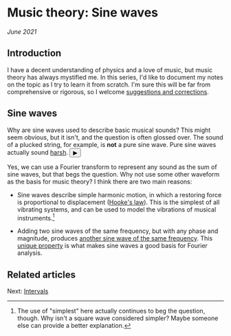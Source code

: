 # Music theory: Sine waves

*June 2021*

## Introduction

I have a decent understanding of physics and a love of music, but music theory has always mystified me. In this series, I'd like to document my notes on the topic as I try to learn it from scratch. I'm sure this will be far from comprehensive or rigorous, so I welcome [suggestions and corrections](https://github.com/brianberns/brianberns.github.io/issues).

## Sine waves

<script>
var ctx = new AudioContext();
var osc = ctx.createOscillator();
osc.type = "sine";
osc.frequency.value = 440;
osc.connect(ctx.destination);

function play() {
	osc.start();
	osc.stop(ctx.currentTime + 0.5);
}
</script>

Why are sine waves used to describe basic musical sounds? This might seem obvious, but it isn't, and the question is often glossed over. The sound of a plucked string, for example, is **not** a pure sine wave. Pure sine waves actually sound [harsh](https://szynalski.com/tone#A4,v0.06). <button title="Play pure sine wave" onclick="play()">&#9654;</button>

Yes, we can use a Fourier transform to represent any sound as the sum of sine waves, but that begs the question. Why not use some other waveform as the basis for music theory? I think there are two main reasons:

* Sine waves describe simple harmonic motion, in which a restoring force is proportional to displacement ([Hooke's law](https://www.compadre.org/osp/EJSS/4464/250.htm)). This is the simplest of all vibrating systems, and can be used to model the vibrations of musical instruments.[^1]

* Adding two sine waves of the same frequency, but with any phase and magnitude, produces [another sine wave of the same frequency](https://demonstrations.wolfram.com/SumOfSines/). This [unique property](https://en.wikipedia.org/wiki/Sine_wave) is what makes sine waves a good basis for Fourier analysis.

## Related articles
Next: [Intervals](Intervals.html)

[^1]: The use of "simplest" here actually continues to beg the question, though. Why isn't a square wave considered simpler? Maybe someone else can provide a better explanation.
<!--stackedit_data:
eyJoaXN0b3J5IjpbLTE2MzE1Mjg0MTgsLTE2OTgwMzg2MTUsLT
IxMTAwOTkzODcsLTY1MDYyMjcyLC0yMDMyOTMyMDhdfQ==
-->